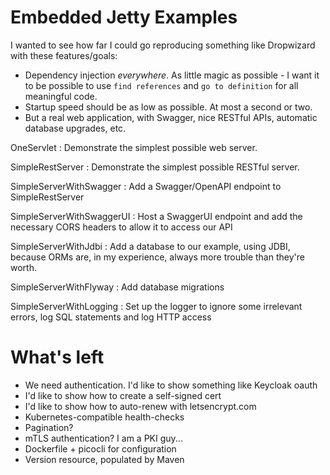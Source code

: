# Embedded Jetty Examples

I wanted to see how far I could go reproducing something like Dropwizard with these features/goals:

- Dependency injection *everywhere*.  As little magic as possible - I want it to be possible to use
  `find references` and `go to definition` for all meaningful code.
- Startup speed should be as low as possible.  At most a second or two.
- But a real web application, with Swagger, nice RESTful APIs, automatic database upgrades, etc.

OneServlet
: Demonstrate the simplest possible web server.

SimpleRestServer
: Demonstrate the simplest possible RESTful server.

SimpleServerWithSwagger
: Add a Swagger/OpenAPI endpoint to SimpleRestServer

SimpleServerWithSwaggerUI
: Host a SwaggerUI endpoint and add the necessary CORS headers to allow it to access our API

SimpleServerWithJdbi
: Add a database to our example, using JDBI, because ORMs are, in my experience, always more
  trouble than they're worth.

SimpleServerWithFlyway
: Add database migrations

SimpleServerWithLogging
: Set up the logger to ignore some irrelevant errors, log SQL statements and log HTTP access

# What's left

- We need authentication.  I'd like to show something like Keycloak oauth
- I'd like to show how to create a self-signed cert
- I'd like to show how to auto-renew with letsencrypt.com
- Kubernetes-compatible health-checks
- Pagination?
- mTLS authentication?  I am a PKI guy...
- Dockerfile + picocli for configuration
- Version resource, populated by Maven
